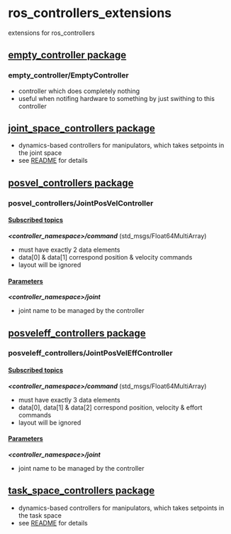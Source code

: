 # ros_controllers_extensions
extensions for ros_controllers

## [empty_controller package](empty_controller)
### empty_controller/EmptyController
* controller which does completely nothing
* useful when notifing hardware to something by just swithing to this controller

## [joint_space_controllers package](joint_space_controllers)
* dynamics-based controllers for manipulators, which takes setpoints in the joint space
* see [README](joint_space_controllers/README.md) for details

## [posvel_controllers package](posvel_controllers)
### posvel_controllers/JointPosVelController
#### <u>Subscribed topics</u>
___<controller_namespace>/command___ (std_msgs/Float64MultiArray)
* must have exactly 2 data elements
* data[0] & data[1] correspond position & velocity commands
* layout will be ignored

#### <u>Parameters</u>
___<controller_namespace>/joint___
* joint name to be managed by the controller

## [posveleff_controllers package](posveleff_controllers)
### posveleff_controllers/JointPosVelEffController
#### <u>Subscribed topics</u>
___<controller_namespace>/command___ (std_msgs/Float64MultiArray)
* must have exactly 3 data elements
* data[0], data[1] & data[2] correspond position, velocity & effort commands
* layout will be ignored

#### <u>Parameters</u>
___<controller_namespace>/joint___
* joint name to be managed by the controller

## [task_space_controllers package](task_space_controllers)
* dynamics-based controllers for manipulators, which takes setpoints in the task space
* see [README](task_space_controllers/README.md) for details